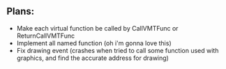 ## Plans:
- Make each virtual function be called by CallVMTFunc or ReturnCallVMTFunc
- Implement all named function (oh i'm gonna love this)
- Fix drawing event (crashes when tried to call some function used with graphics, and find the accurate address for drawing)
